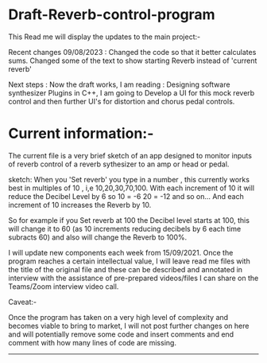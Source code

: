 # Draft-Reverb-control-program

This Read me will display the updates to the main project:-


Recent changes 09/08/2023 :  Changed the code so that it better calculates sums.  Changed some of the text to show starting Reverb instead of 'current reverb'

Next steps : Now the draft works, I am reading : Designing software synthesizer Plugins in C++, I am going to Develop a UI for this mock reverb control and then
further UI's for  distortion and chorus pedal controls.



# Current information:-

The current file is a very brief sketch of an app designed to monitor inputs of reverb control of a reverb sythesizer to an amp or head or pedal.

sketch:  When you 'Set reverb'  you type in a number   , this currently works best in multiples of 10 , i,e  10,20,30,70,100.
With each increment of 10 it will reduce the Decibel Level by 6 so 10 = -6  20 = -12 and so on...  And each increment of 10 increases the Reverb by 10.

So for example if you Set reverb at 100  the Decibel level starts at 100, this will change it to 60 (as 10 increments reducing decibels by 6 each time subracts 60)
and also will change the Reverb to 100%.

I will update new components each week from 15/09/2021.   Once the program reaches a certain intellectual value, I will leave read me files with the title of the original file and these can be described and annotated in interview with the assistance of pre-prepared videos/files I can share on the Teams/Zoom interview video call.

Caveat:-

Once the program has taken on a very high level of complexity and becomes viable to bring to market, I will not post further changes on here and will potentially remove some code and insert comments and end comment with how many lines of code are missing.

------------------
